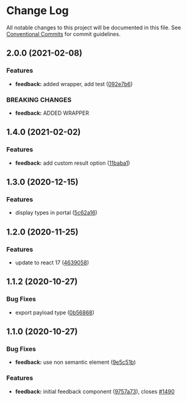 # Change Log

All notable changes to this project will be documented in this file.
See [Conventional Commits](https://conventionalcommits.org) for commit guidelines.

## 2.0.0 (2021-02-08)

### Features

- **feedback:** added wrapper, add test ([092e7b6](https://github.com/fremtind/jokul/commit/092e7b67b118b5da1a841857180d9d2d743d52ac))

### BREAKING CHANGES

- **feedback:** ADDED WRAPPER

## 1.4.0 (2021-02-02)

### Features

- **feedback:** add custom result option ([11baba1](https://github.com/fremtind/jokul/commit/11baba177b00fc782568bec090842e541f26d375))

## 1.3.0 (2020-12-15)

### Features

- display types in portal ([5c62a16](https://github.com/fremtind/jokul/commit/5c62a161c278d3a5a136741aea8dcf9b62338bda))

## 1.2.0 (2020-11-25)

### Features

- update to react 17 ([4639058](https://github.com/fremtind/jokul/commit/4639058067eaa9be222825f8ac4f495a1e74cc0f))

## 1.1.2 (2020-10-27)

### Bug Fixes

- export payload type ([0b56868](https://github.com/fremtind/jokul/commit/0b56868a8f60e1bc67ed4eb0477d341625dfd757))

## 1.1.0 (2020-10-27)

### Bug Fixes

- **feedback:** use non semantic element ([9e5c51b](https://github.com/fremtind/jokul/commit/9e5c51b464afb5f52e700cb14d6fecb98a9d5059))

### Features

- **feedback:** initial feedback component ([9757a73](https://github.com/fremtind/jokul/commit/9757a730b5686ba2a437f3163411835669443a64)), closes [#1490](https://github.com/fremtind/jokul/issues/1490)
